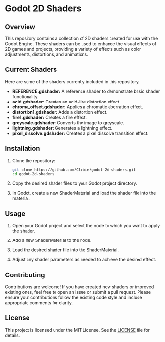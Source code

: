 # Godot 2D Shaders

## Overview

This repository contains a collection of 2D shaders created for use with the Godot Engine. These shaders can be used to enhance the visual effects of 2D games and projects, providing a variety of effects such as color adjustments, distortions, and animations.

## Current Shaders

Here are some of the shaders currently included in this repository:

- **REFERENCE.gdshader:** A reference shader to demonstrate basic shader functionality.
- **acid.gdshader:** Creates an acid-like distortion effect.
- **chroma_offset.gdshader:** Applies a chromatic aberration effect.
- **distortion1.gdshader:** Adds a distortion effect.
- **fire1.gdshader:** Creates a fire effect.
- **greyscale.gdshader:** Converts the image to greyscale.
- **lightning.gdshader:** Generates a lightning effect.
- **pixel_dissolve.gdshader:** Creates a pixel dissolve transition effect.

## Installation

1. Clone the repository:

    ```bash
    git clone https://github.com/Clobie/godot-2d-shaders.git
    cd godot-2d-shaders
    ```

2. Copy the desired shader files to your Godot project directory.

3. In Godot, create a new ShaderMaterial and load the shader file into the material.

## Usage

1. Open your Godot project and select the node to which you want to apply the shader.

2. Add a new ShaderMaterial to the node.

3. Load the desired shader file into the ShaderMaterial.

4. Adjust any shader parameters as needed to achieve the desired effect.

## Contributing

Contributions are welcome! If you have created new shaders or improved existing ones, feel free to open an issue or submit a pull request. Please ensure your contributions follow the existing code style and include appropriate comments for clarity.

## License

This project is licensed under the MIT License. See the [LICENSE](LICENSE) file for details.
